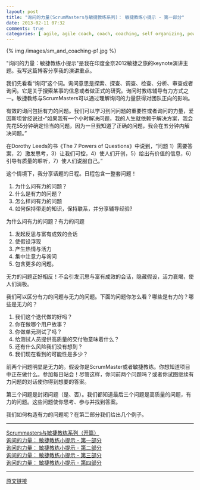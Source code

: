 ```yaml
---
layout: post
title: "询问的力量(ScrumMasters与敏捷教练系列)： 敏捷教练小提示 - 第一部分"
date: 2013-02-11 07:32
comments: true
categories: [ agile, agile coach, coach, coaching, self organizing, power of inquiry, Ken Schwaber, Jeff Sutherlan, Scrum Guide, agile tour ]
---
```


{% img /images/sm_and_coaching-p1.jpg %}

"询问的力量：敏捷教练小提示"是我在印度金奈2012敏捷之旅的keynote演讲主题。我写这篇博客分享我的演讲重点。

我们先看看“询问”这个词。询问意思是探索、探查、调查、检查、分析、审查或者询问。它是关于搜索某事的信息或者做正式的研究。询问时教练辅导有力方式之一。敏捷教练与ScrumMasters可以通过理解询问的力量获得对团队正向的影响。

有效的询问包括有力的问题。我们可以学习到问问题的重要性或者询问的力量，爱因斯坦曾经说过-“如果我有一个小时解决问题，我的人生就依赖于解决方案，我会先花55分钟确定恰当的问题，因为一旦我知道了正确的问题，我会在五分钟内解决问题。”

<!-- more -->

在Dorothy Leeds的书《The 7 Powers of Questions》中说到，“问题  1）需要答案，2）激发思考，3）让我们可控，4）使人们开创，5）给出有价值的信息，6）引导有质量的聆听，7）使人们说服自己。”

这个情境下，我分享话题的日程。日程包含一整套问题！

1. 为什么问有力的问题？
2. 什么是有力的问题？
3. 怎么样问有力的问题
4. 如何保持带走的知识，保持联系，并分享辅导经验?

为什么问有力的问题？有力的问题  

1. 发起反思与富有成效的会话
2. 使假设浮现
3. 产生热情与活力
4. 集中注意力与询问
5. 包含更多的问题。

无力的问题正好相反！不会引发沉思与富有成效的会话，隐藏假设，活力衰竭，使人们消极。

我们可以区分有力的问题与无力的问题。下面的问题你怎么看？哪些是有力的？哪些是无力的？

1. 我们这个迭代做的好吗？
2. 你在做哪个用户故事？
3. 你做单元测试了吗？
4. 给测试人员提供高质量的交付物意味着什么？
5. 还有什么风险我们没有想到？
6. 我们现在看到的可能性是多少？

前两个问题明显是无力的。假设你是ScrumMaster或者敏捷教练。你想知道项目中正在做什么。参加每日站会！尽管这样，你问前两个问题吗？或者你试图继续有力问题的对话使你得到想要的答案。

第三个问题是封闭问题（是、否）。我们都知道最后三个问题是高质量的问题，有力的问题。这些问题使你思考、参与并找到答案。

我们如何构造有力的问题呢？在第二部分我们给出几个例子。

---
[Scrummasters与敏捷教练系列（开篇）](http://bobjiang.com/blog/2013/02/10/scrummaster-and-coach-opening/)  
[询问的力量： 敏捷教练小提示 - 第一部分](http://bobjiang.com/blog/2013/02/11/scrummaster-and-coaching-part1/)  
[询问的力量： 敏捷教练小提示 - 第二部分](http://bobjiang.com/blog/2013/02/12/scrummaster-and-coaching-part2/)  
[询问的力量： 敏捷教练小提示 - 第三部分](http://bobjiang.com/blog/2013/02/13/scrummaster-and-coaching-part3/)  
[询问的力量： 敏捷教练小提示 - 第四部分](http://bobjiang.com/blog/2013/02/14/scrummaster-and-coaching-part4/)  

---
[原文链接](http://se-thoughtograph.blogspot.in/2012/10/the-power-of-inquiry-coaching-tips-for.html)